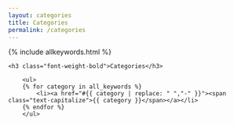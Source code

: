 ```yaml
---
layout: categories
title: Categories
permalink: /categories
---
```


<!-- BAD -- calculating "all_keywords" twice on this page...
		- NEED way to compute all_keywords at run time and assign as layout front_matter variable in "default.html"
-->
{% include allkeywords.html %} <!-- defines 'all_keywords' var -->



<!-- Create Table of Contents (toc) -->
<div class="toc mt-4 mb-4 lead">

    <h3 class="font-weight-bold">Categories</h3>

<!--
	- ul ==> NOT AN UNORDERED LIST... 
	- When more categories, may need to change to real table - decrease height of toc...
-->
	    <ul>
		{% for category in all_keywords %}
			<li><a href="#{{ category | replace: " ","-" }}"><span class="text-capitalize">{{ category }}</span></a></li>
		{% endfor %}
		</ul>

</div>
